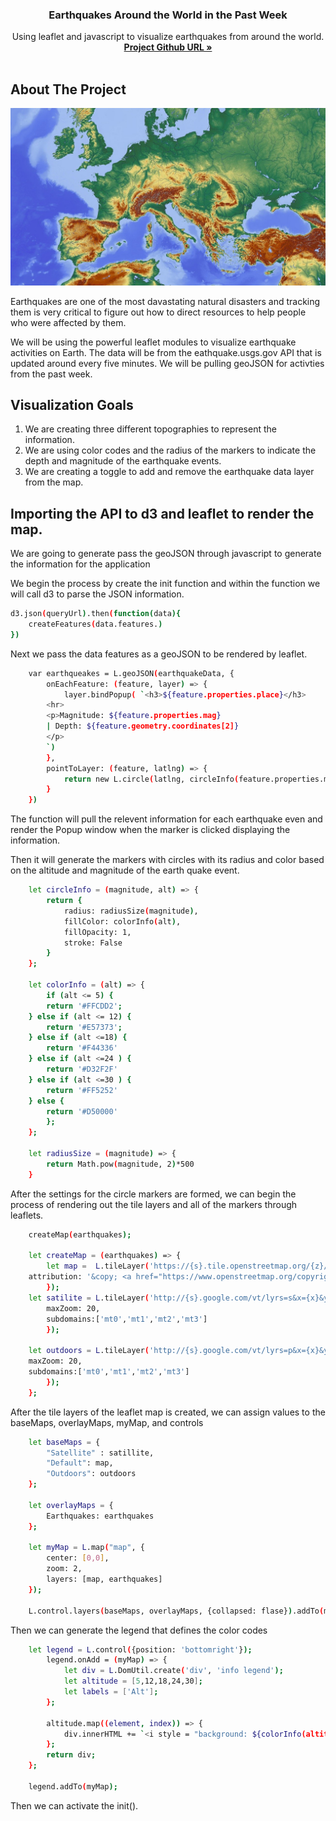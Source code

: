 <h3 align="center">Earthquakes Around the World in the Past Week</h3>


<p align="center">
     Using leaflet and javascript to visualize earthquakes from around the world.
    <br />
    <a href="https://github.com/HsuChe/leaflet-challenge"><strong>Project Github URL »</strong></a>
    <br />
    <br />
  </p>
</p>


<!-- ABOUT THE PROJECT -->

## About The Project

![hero image](Images/hero_image.jpg)

Earthquakes are one of the most davastating natural disasters and tracking them is very critical to figure out how to direct resources to help people who were affected by them. 

We will be using the powerful leaflet modules to visualize earthquake activities on Earth. The data will be from the eathquake.usgs.gov API that is updated around every five minutes. We will be pulling geoJSON for activties from the past week. 

## Visualization Goals

1. We are creating three different topographies to represent the information.
2. We are using color codes and the radius of the markers to indicate the depth and magnitude of the earthquake events.
3. We are creating a toggle to add and remove the earthquake data layer from the map. 

## Importing the API to d3 and leaflet to render the map.

We are going to generate pass the geoJSON through javascript to generate the information for the application

We begin the process by create the init function and within the function we will call d3 to parse the JSON information.

```sh
d3.json(queryUrl).then(function(data){
    createFeatures(data.features.)
})

```

Next we pass the data features as a geoJSON to be rendered by leaflet. 

```sh
    var earthqueakes = L.geoJSON(earthquakeData, {
        onEachFeature: (feature, layer) => {
            layer.bindPopup( `<h3>${feature.properties.place}</h3>
        <hr>
        <p>Magnitude: ${feature.properties.mag}
        | Depth: ${feature.geometry.coordinates[2]}
        </p>
        `)
        },
        pointToLayer: (feature, latlng) => {
            return new L.circle(latlng, circleInfo(feature.properties.mag, latlng.alt))
        }
    })
```
The function will pull the relevent information for each earthquake even and render the Popup window when the marker is clicked displaying the information. 

Then it will generate the markers with circles with its radius and color based on the altitude and magnitude of the earth quake event. 

```sh 
    let circleInfo = (magnitude, alt) => {
        return {
            radius: radiusSize(magnitude),
            fillColor: colorInfo(alt),
            fillOpacity: 1,
            stroke: False
        }
    };

    let colorInfo = (alt) => {
        if (alt <= 5) {
        return '#FFCDD2';
    } else if (alt <= 12) {
        return '#E57373';
    } else if (alt <=18) {
        return '#F44336'
    } else if (alt <=24 ) {
        return '#D32F2F'
    } else if (alt <=30 ) {
        return '#FF5252'
    } else {
        return '#D50000'
        };
    };

    let radiusSize = (magnitude) => {
        return Math.pow(magnitude, 2)*500
    }
```

After the settings for the circle markers are formed, we can begin the process of rendering out the tile layers and all of the markers through leaflets.

```sh
    createMap(earthquakes);

    let createMap = (earthquakes) => {
        let map =  L.tileLayer('https://{s}.tile.openstreetmap.org/{z}/{x}/{y}.png', {
    attribution: '&copy; <a href="https://www.openstreetmap.org/copyright">OpenStreetMap</a> contributors'
        });
    let satilite = L.tileLayer('http://{s}.google.com/vt/lyrs=s&x={x}&y={y}&z={z}',{
        maxZoom: 20,
        subdomains:['mt0','mt1','mt2','mt3']
        });

    let outdoors = L.tileLayer('http://{s}.google.com/vt/lyrs=p&x={x}&y={y}&z={z}',{
    maxZoom: 20,
    subdomains:['mt0','mt1','mt2','mt3']
        });
    };
```
After the tile layers of the leaflet map is created, we can assign values to the baseMaps, overlayMaps, myMap, and controls

```sh
    let baseMaps = {
        "Satellite" : satillite,
        "Default": map, 
        "Outdoors": outdoors
    };

    let overlayMaps = {
        Earthquakes: earthquakes
    };

    let myMap = L.map("map", {
        center: [0,0],
        zoom: 2,
        layers: [map, earthquakes]
    });

    L.control.layers(baseMaps, overlayMaps, {collapsed: flase}).addTo(myMap);
```

Then we can generate the legend that defines the color codes

```sh
    let legend = L.control({position: 'bottomright'});
        legend.onAdd = (myMap) => {
            let div = L.DomUtil.create('div', 'info legend');
            let altitude = [5,12,18,24,30];
            let labels = ['Alt'];
        };

        altitude.map((element, index)) => {
            div.innerHTML += `<i style = "background: ${colorInfo(altitude[index + 1])}"> ${labels} </i> ${element}${altitude[index +1] ?}&ndash;${altitude[index + 1]}<br>:+`
        };
        return div;
    };

    legend.addTo(myMap);
```
Then we can activate the init().

